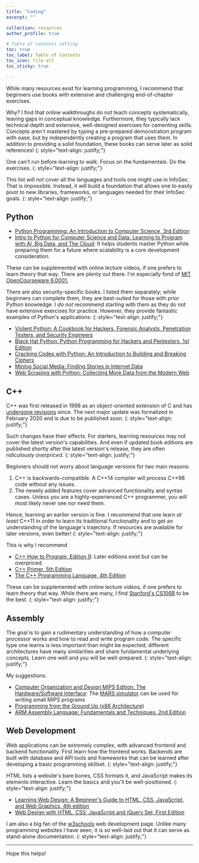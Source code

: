 ```yaml
---
title: "Coding"
excerpt: ""

collection: resources
author_profile: true

# Table of contents setting
toc: true
toc_label: Table of Contents
toc_icon: file-alt
toc_sticky: true

---
```


While many resources exist for learning programming, I recommend that beginners use books with extensive and challenging end-of-chapter exercises. 

Why? I find that online walkthroughs do not teach concepts systematically, leaving gaps in conceptual knowledge. Furthermore, they typically lack technical depth and extensive, well-designed exercises for cementing skills. Concepts aren't mastered by typing a pre-prepared demonstration program with ease, but by independently creating a program that uses them. In addition to providing a solid foundation, these books can serve later as solid references!
{: style="text-align: justify;"}

One can't run before learning to walk. Focus on the fundamentals. Do the exercises. 
{: style="text-align: justify;"}

This list _will not_ cover all the languages and tools one might use in InfoSec. That is impossible. Instead, it will build a foundation that allows one to easily pivot to new libraries, frameworks, or languages needed for their InfoSec goals.
{: style="text-align: justify;"}

## Python

- [Python Programming: An Introduction to Computer Science, 3rd Edition](https://www.amazon.com/Python-Programming-Introduction-Computer-Science/dp/1590282752/ref=sr_1_1?dchild=1&keywords=python+programming+introduction+to+computer+science+by+john+zelle&qid=1594573184&sr=8-1)
- [Intro to Python for Computer Science and Data: Learning to Program with AI, Big Data, and The Cloud](https://www.amazon.com/Intro-Python-Computer-Science-Data/dp/0135404673/ref=sr_1_3?dchild=1&keywords=deitel+python+data+science&qid=1594574309&sr=8-3): It helps students master Python while preparing them for a future where scalability is a core development consideration.

These can be supplemented with online lecture videos, if one prefers to learn theory that way. There are plenty out there. I'm especially fond of [MIT OpenCourseware 6.0001.](https://www.youtube.com/watch?v=nykOeWgQcHM&list=PLUl4u3cNGP63WbdFxL8giv4yhgdMGaZNA)

There are also security-specific books. I listed them separately; while beginners can complete them, they are best-suited for those with prior Python knowledge. I _do not_ recommend starting with them as they do not have extensive exercises for practice. However, they provide fantastic examples of Python's applications:
{: style="text-align: justify;"}

- [Violent Python: A Cookbook for Hackers, Forensic Analysts, Penetration Testers, and Security Engineers](https://www.amazon.com/Violent-Python-Cookbook-Penetration-Engineers/dp/1597499579)
- [Black Hat Python: Python Programming for Hackers and Pentesters, 1st Edition](https://www.amazon.com/Black-Hat-Python-Programming-Pentesters/dp/1593275900/ref=sr_1_1?dchild=1&keywords=black+hat+python&qid=1594574660&sr=8-1)
- [Cracking Codes with Python: An Introduction to Building and Breaking Ciphers](https://www.amazon.com/Cracking-Codes-Python-Introduction-Building/dp/1593278225/ref=sr_1_33?dchild=1&keywords=no+starch+python&qid=1594583862&sr=8-33)
- [Mining Social Media: Finding Stories in Internet Data](https://www.amazon.com/Mining-Social-Media-Finding-Internet/dp/1593279167/ref=sr_1_11?dchild=1&keywords=no+starch+python&qid=1594583862&sr=8-11)
- [Web Scraping with Python: Collecting More Data from the Modern Web](https://www.amazon.com/Web-Scraping-Python-Collecting-Modern/dp/1491985577/ref=sr_1_5?dchild=1&keywords=web+scraping&qid=1594591699&sr=8-5)

## C++

C++ was first released in 1998 as an object-oriented extension of C and has [undergone revisions](https://www.geeksforgeeks.org/history-of-c/) since. The next major update was formalized in February 2020 and is due to be published soon.
{: style="text-align: justify;"} 

Such changes have their effects. For starters, learning resources may not cover the latest version's capabilities. And even if updated book editions are published shortly after the latest version's release, they are often _ridiculously overpriced._
{: style="text-align: justify;"} 

Beginners should not worry about language versions for two main reasons:

1. C++ is backwards-compatible. A C++14 compiler will process C++98 code without any issues.
2. The newely added features cover advanced functionality and syntax cases. Unless you are a highly-experienced C++ programmer, you will most likely never see nor need them.

Hence, learning an earlier version is fine. I recommend that one learn _at least_ C++11 in order to learn its traditional functionality and to get an understanding of the language's trajectory. If resources are available for later versions, even better!
{: style="text-align: justify;"}

This is why I recommend
- [C++ How to Program, Edition 9](https://www.addall.com/SuperRare/UsedRare.cgi?title=C%2B%2B+How+to+Program+Edition+9&author=&keyword=&isbn=&exclude=&binding=Any+Binding&min=&max=&dispCurr=USD&order=PRICE&ordering=ASC&match=Y&timeout=15&store=ABAA&store=Alibris&store=Abebooks&store=AbebooksAU&store=AbebooksDE&store=AbebooksFR&store=AbebooksUK&store=Amazon&store=AmazonCA&store=AmazonUK&store=AmazonDE&store=AmazonFR&store=Antiqbook&store=Biblio&store=BiblioUK&store=Bibliophile&store=Bibliopoly&store=Booksandcollectibles&store=ILAB&store=Powells&store=ZVAB&via=new): Later editions exist but can be overpriced.
- [C++ Primer, 5th Edition](https://www.amazon.com/C-Programming-Language-4th/dp/0321563840/ref=sr_1_2?crid=2QYO38TMUACJT&dchild=1&keywords=programming+principles+and+practice+using+c%2B%2B&qid=1594601499&s=books&sprefix=programming%3A+princ%2Cstripbooks%2C216&sr=1-2)
- [The C++ Programming Language, 4th Edition](https://www.amazon.com/C-Programming-Language-4th/dp/0321563840/ref=sr_1_2?crid=2QYO38TMUACJT&dchild=1&keywords=programming+principles+and+practice+using+c%2B%2B&qid=1594601499&s=books&sprefix=programming%3A+princ%2Cstripbooks%2C216&sr=1-2)

These can be supplemented with online lecture videos, if one prefers to learn theory that way. While there are many, I find [Stanford's CS106B](https://www.youtube.com/playlist?list=PL24126B3A47B69CB5) to be the best.
{: style="text-align: justify;"}

## Assembly

The goal is to gain a rudimentary understanding of how a computer processor works and how to read and write program code. The specific type one learns is less important than might be expected; different architectures have many similarities and share fundamental underlying concepts. Learn one well and you will be well-prepared.
{: style="text-align: justify;"}

My suggestions:
- [Computer Organization and Design MIPS Edition: The Hardware/Software Interface](https://www.amazon.com/David-Patterson/dp/0124077269/ref=sr_1_4?dchild=1&keywords=computer+architecture&qid=1594602970&sr=8-4): The [MARS simulator](http://courses.missouristate.edu/kenvollmar/mars/) can be used for writing small MIPS programs
- [Programming from the Ground Up (x86 Architecture)](https://www.amazon.com/Programming-Ground-Up-Jonathan-Bartlett/dp/1616100648/ref=sr_1_1?dchild=1&keywords=programming+from+the+ground+up&qid=1594682302&sr=8-1) 
- [ARM Assembly Language: Fundamentals and Techniques, 2nd Edition](https://www.amazon.com/ARM-Assembly-Language-Fundamentals-Techniques-ebook/dp/B00OGLE6CW/ref=sr_1_1?dchild=1&keywords=ARM+Assembly+Language%3A+Fundamentals+and+Techniques+2nd+Edition&qid=1594604793&s=books&sr=1-1)

## Web Development

Web applications can be extremely complex, with advanced frontend and backend functionality. First learn how the frontend works. Backends are built with database and API tools and frameworks that can be learned after developing a basic programming skillset.
{: style="text-align: justify;"}

HTML lists a website's bare bones, CSS formats it, and JavaScript makes its elements interactive. Learn the basics and you'll be well-positioned.
{: style="text-align: justify;"}

- [Learning Web Design: A Beginner's Guide to HTML, CSS, JavaScript, and Web Graphics, 4th edition](https://www.amazon.com/gp/product/1449319270/ref=as_li_qf_sp_asin_il_tl?ie=UTF8&camp=1789&creative=9325&creativeASIN=1449319270&linkCode=as2&tag=sixrevi-20)
- [Web Design with HTML, CSS, JavaScript and jQuery Set, First Edition](https://www.amazon.com/Web-Design-HTML-JavaScript-jQuery/dp/1118907442/ref=sr_1_3?dchild=1&keywords=html+and+css+book&qid=1594687556&sr=8-3)

I am also a big fan of the [w3schools](https://www.w3schools.com/) web development page. Unlike many programming websites I have seen, it is so well-laid out that it can serve as stand-alone documentation.
{: style="text-align: justify;"}

***

Hope this helps!